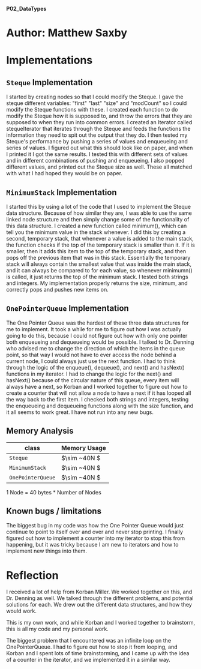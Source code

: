 **P02_DataTypes**



Author: Matthew Saxby
=====================



Implementations
===================


`Steque` Implementation
--------------------------

I started by creating nodes so that I could modify the Steque. I gave the steque different variables:
"first" "last" "size" and "modCount" so I could modify the Steque functions with these.
I created each function to do modify the Steque how it is supposed to, and throw the errors
that they are supposed to when they run into common errors. I created an Iterator called stequeIterator
that iterates through the Steque and feeds the functions the information they need to spit out the output
that they do. I then tested my Steque's performance by pushing a series of values and enqueueing and series of values.
I figured out what this should look like on paper, and when I printed it I got the same results. I tested this
with different sets of values and in different combinations of pushing and enqueueing. I also popped different
values, and printed out the Steque size as well. These all matched with what I had hoped they would be on paper.


`MinimumStack` Implementation
------------------------------


I started this by using a lot of the code that I used to implement the Steque data structure. Because of how similar
they are, I was able to use the same linked node structure and then simply change some of the functionality of this
data structure. I created a new function called minimum(), which can tell you the minimum value in the stack whenever.
I did this by creating a second, temporary stack, that whenever a value is added to the main stack, the function checks
if the top of the temporary stack is smaller than it. If it is smaller, then it adds this item to the top of the
temporary stack, and then pops off the previous item that was in this stack. Essentially the temporary stack
will always contain the smallest value that was inside the main stack, and it can always be compared to for each value,
so whenever minimumn() is called, it just returns the top of the minimum stack. I tested both strings and integers. My
implementation properly returns the size, minimum, and correctly pops and pushes new items on.


`OnePointerQueue` Implementation
-----------------------------------


The One Pointer Queue was the hardest of these three data structures for me to implement. It took a while for me
to figure out how I was actually going to do this, because I could not figure out how with only one pointer both
enqueueing and dequeueing would be possible. I talked to Dr. Denning who advised me to change the direction of which
the items in the queue point, so that way I would not have to ever access the node behind a current node, I could always
just use the next function. I had to think through the logic of the enqueue(), dequeue(), and next() and hasNext()
functions in my iterator. I had to change the logic for the next() and hasNext() because of the circular nature
of this queue, every item will always have a next, so Korban and I worked together to figure out how to create a counter
that will not allow a node to have a next if it has looped all the way back to the first item. I checked both strings
and integers, testing the enqueueing and dequeueing functions along with the size function, and it all seems to work
great. I have not run into any new bugs.



Memory Analysis
-----------------



class             | Memory Usage
------------------|----------
`Steque`          | $\sim ~40N $
`MinimumStack`    | $\sim ~40N $
`OnePointerQueue` | $\sim ~40N $

1 Node = 40 bytes * Number of Nodes


Known bugs / limitations
-------------------------


The biggest bug in my code was how the One Pointer Queue would just continue to point to itself over and over
and never stop printing. I finally figured out how to implement a counter into my iterator to stop this from
happening, but it was tricky because I am new to iterators and how to implement new things into them.


Reflection
===========

I received a lot of help from Korban Miller. We worked together on this, and Dr. Denning as well. We talked through
the different problems, and potential solutions for each. We drew out the different data structures, and how
they would work.


This is my own work, and while Korban and I worked together to brainstorm, this is all my code and my personal work.

The biggest problem that I encountered was an infinite loop on the OnePointerQueue. I had to figure out how to
stop it from looping, and Korban and I spent lots of time brainstorming, and I came up with the idea of a counter in the
iterator, and we implemented it in a similar way.








 

















